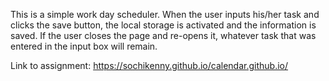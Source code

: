 This is a simple work day scheduler.
When the user inputs his/her task and clicks the save button, the local storage is activated and the information is saved.
If the user closes the page and re-opens it, whatever task that was entered in the input box will remain.

Link to assignment:
https://sochikenny.github.io/calendar.github.io/